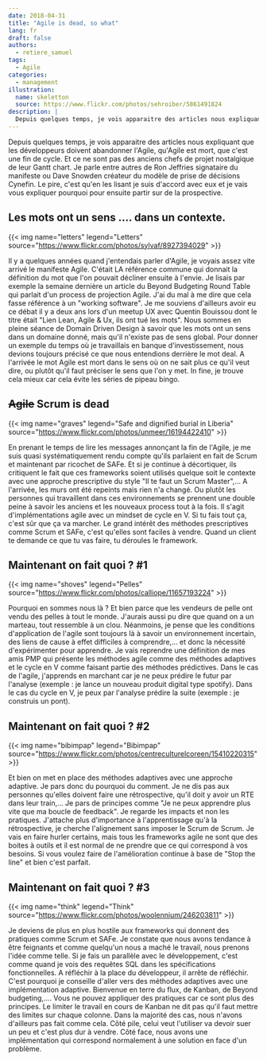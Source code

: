 ```yaml
---
date: 2018-04-31
title: "Agile is dead, so what"
lang: fr
draft: false
authors:
  - retiere_samuel
tags:
  - Agile
categories:
  - management
illustration:
  name: skeletton
  source: https://www.flickr.com/photos/sehroiber/5861491824
description: |
  Depuis quelques temps, je vois apparaitre des articles nous expliquant que les développeurs doivent abandonner l'Agile, qu'Agile est mort, que c'est une fin de cycle. Et ce ne sont pas des anciens chefs de projet nostalgique de leur Gantt chart. Je parle entre autres de Ron Jeffries signataire du manifeste ou Dave Snowden créateur du modèle de prise de décisions Cynefin. Le pire, c'est qu'en les lisant je suis d'accord avec eux et je vais vous expliquer pourquoi pour ensuite partir sur de la prospective.
---
```


Depuis quelques temps, je vois apparaitre des articles nous expliquant que les développeurs doivent abandonner l'Agile, qu'Agile est mort, que c'est une fin de cycle. Et ce ne sont pas des anciens chefs de projet nostalgique de leur Gantt chart. Je parle entre autres de Ron Jeffries signataire du manifeste ou Dave Snowden créateur du modèle de prise de décisions Cynefin. Le pire, c'est qu'en les lisant je suis d'accord avec eux et je vais vous expliquer pourquoi pour ensuite partir sur de la prospective.

## Les mots ont un sens .... dans un contexte.

{{< img name="letters" legend="Letters" source="https://www.flickr.com/photos/sylvaf/8927394029" >}}

Il y a quelques années quand j'entendais parler d'Agile, je voyais assez vite arrivé le manifeste Agile. C'était LA référence commune qui donnait la définition du mot que l'on pouvait décliner ensuite à l'envie. Je lisais par exemple la semaine dernière un article du Beyond Budgeting Round Table qui parlait d'un process de projection Agile. J'ai du mal à me dire que cela fasse référence à un "working software". Je me souviens d'ailleurs avoir eu ce débat il y a deux ans lors d'un meetup UX avec Quentin Bouissou dont le titre était "Lien Lean, Agile & Ux, ils ont tué les mots". Nous sommes en pleine séance de Domain Driven Design à savoir que les mots ont un sens dans un domaine donné, mais qu'il n'existe pas de sens global. Pour donner un exemple du temps où je travaillais en banque d'investissement, nous devions toujours précisé ce que nous entendions derrière le mot deal. A l'arrivée le mot Agile est mort dans le sens où on ne sait plus ce qu'il veut dire, ou plutôt qu'il faut préciser le sens que l'on y met. In fine, je trouve cela mieux car cela évite les séries de pipeau bingo.

## <strike>Agile</strike> Scrum is dead

{{< img name="graves" legend="Safe and dignified burial in Liberia" source="https://www.flickr.com/photos/unmeer/16194422410" >}}

En prenant le temps de lire les messages annonçant la fin de l'Agile, je me suis quasi systématiquement rendu compte qu'ils parlaient en fait de Scrum et maintenant par ricochet de SAFe. Et si je continue à décortiquer, ils critiquent le fait que ces frameworks soient utilisés quelque soit le contexte avec une approche prescriptive du style "Il te faut un Scrum Master",... A l'arrivée, les murs ont été repeints mais rien n'a changé. Ou plutôt les personnes qui travaillent dans ces environnements se prennent une double peine à savoir les anciens et les nouveaux process tout à la fois. Il s'agit d'implémentations agile avec un mindset de cycle en V. Si tu fais tout ça, c'est sûr que ça va marcher. Le grand intérêt des méthodes prescriptives comme Scrum et SAFe, c'est qu'elles sont faciles à vendre. Quand un client te demande ce que tu vas faire, tu déroules le framework. 

## Maintenant on fait quoi ? #1

{{< img name="shoves" legend="Pelles" source="https://www.flickr.com/photos/calliope/11657193224" >}}

Pourquoi en sommes nous là ? Et bien parce que les vendeurs de pelle ont vendu des pelles à tout le monde. J'aurais aussi pu dire que quand on a un marteau, tout ressemble à un clou. Néanmoins, je pense que les conditions d'application de l'agile sont toujours là à savoir un environnement incertain, des liens de cause à effet difficiles à comprendre,...  et donc la nécessité d'expérimenter pour apprendre. Je vais reprendre une définition de mes amis PMP qui présente les méthodes agile comme des méthodes adaptives et le cycle en V comme faisant partie des méthodes prédictives. Dans le cas de l'agile, j'apprends en marchant car je ne peux prédire le futur par l'analyse (exemple : je lance un nouveau produit digital type spotify). Dans le cas du cycle en V, je peux par l'analyse prédire la suite (exemple : je construis un pont).

##  Maintenant on fait quoi ? #2

{{< img name="bibimpap" legend="Bibimpap" source="https://www.flickr.com/photos/centreculturelcoreen/15410220315" >}}

Et bien on met en place des méthodes adaptives avec une approche adaptive. Je pars donc du pourquoi du comment. Je ne dis pas aux personnes qu'elles doivent faire une rétrospective, qu'il doit y avoir un RTE dans leur train,... Je pars de principes comme "Je ne peux apprendre plus vite que ma boucle de feedback". Je regarde les impacts et non les pratiques. J'attache plus d'importance à l'apprentissage qu'à la rétrospective, je cherche l'alignement sans imposer le Scrum de Scrum. Je vais en faire hurler certains, mais tous les frameworks agile ne sont que des boites à outils et il est normal de ne prendre que ce qui correspond à vos besoins. Si vous voulez faire de l'amélioration continue à base de "Stop the line" et bien c'est parfait. 

## Maintenant on fait quoi ? #3

{{< img name="think" legend="Think" source="https://www.flickr.com/photos/woolennium/246203811" >}}

Je deviens de plus en plus hostile aux frameworks qui donnent des pratiques comme Scrum et SAFe. Je constate que nous avons tendance à être feignants et comme quelqu'un nous a maché le travail, nous prenons l'idée comme telle. Si je fais un parallèle avec le développement, c'est comme quand je vois des requêtes SQL dans les spécifications fonctionnelles. A réfléchir à la place du développeur, il arrête de réfléchir. 
 C'est pourquoi je conseille d'aller vers des méthodes adaptives avec une implémentation adaptive. Bienvenue en terre du flux, de Kanban, de Beyond budgeting,.... Vous ne pouvez appliquer des pratiques car ce sont plus des principes. Le limiter le travail en cours de Kanban ne dit pas qu'il faut mettre des limites sur chaque colonne. Dans la majorité des cas, nous n'avons d'ailleurs pas fait comme cela. Côté pile, celui veut l'utiliser va devoir suer un peu et c'est plus dur à vendre. Côté face, nous avons une implémentation qui correspond normalement à une solution en face d'un problème. 

